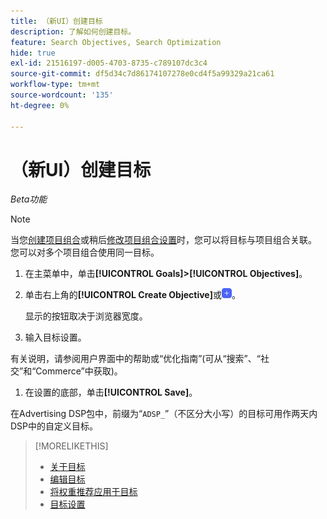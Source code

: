 ```yaml
---
title: （新UI）创建目标
description: 了解如何创建目标。
feature: Search Objectives, Search Optimization
hide: true
exl-id: 21516197-d005-4703-8735-c789107dc3c4
source-git-commit: df5d34c7d86174107278e0cd4f5a99329a21ca61
workflow-type: tm+mt
source-wordcount: '135'
ht-degree: 0%

---
```


# （新UI）创建目标

*Beta功能*

>[!NOTE]
>
>当您[创建项目组合](/help/search-social-commerce/new-ui/manage/portfolios/portfolio-create.md)或稍后[修改项目组合设置](/help/search-social-commerce/new-ui/manage/portfolios/portfolio-edit.md)时，您可以将目标与项目组合关联。 您可以对多个项目组合使用同一目标。

1. 在主菜单中，单击&#x200B;**[!UICONTROL Goals]>[!UICONTROL Objectives]**。

1. 单击右上角的&#x200B;**[!UICONTROL Create Objective]**&#x200B;或![添加](/help/search-social-commerce/assets/add-new.png "添加")。

   显示的按钮取决于浏览器宽度。

1. 输入目标设置。

有关说明，请参阅用户界面中的帮助或“优化指南”(可从“搜索”、“社交”和“Commerce”中获取)。

1. 在设置的底部，单击&#x200B;**[!UICONTROL Save]**。

在Advertising DSP包中，前缀为“`ADSP_`”（不区分大小写）的目标可用作两天内DSP中的自定义目标。

>[!MORELIKETHIS]
>
>* [关于目标](objective-about.md)
>* [编辑目标](objective-edit.md)
>* [将权重推荐应用于目标](objective-apply-weight-recommendations.md)
>* [目标设置](objective-settings.md)
